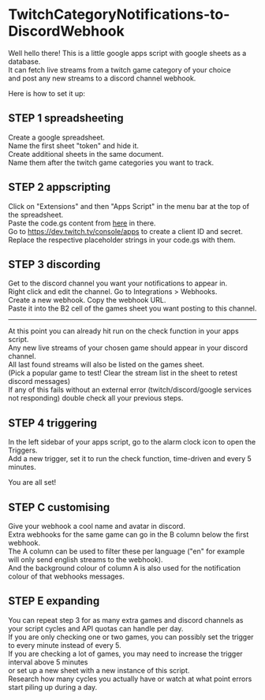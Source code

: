 # TwitchCategoryNotifications-to-DiscordWebhook

Well hello there! This is a little google apps script with google sheets as a database.  
It can fetch live streams from a twitch game category of your choice  
and post any new streams to a discord channel webhook.

Here is how to set it up:

## STEP 1 spreadsheeting
Create a google spreadsheet.  
Name the first sheet "token" and hide it.  
Create additional sheets in the same document.  
Name them after the twitch game categories you want to track.

## STEP 2 appscripting
Click on "Extensions" and then "Apps Script" in the menu bar at the top of the spreadsheet.  
Paste the code.gs content from [here](../master/code.gs) in there.  
Go to https://dev.twitch.tv/console/apps to create a client ID and secret.  
Replace the respective placeholder strings in your code.gs with them.

## STEP 3 discording
Get to the discord channel you want your notifications to appear in.  
Right click and edit the channel. Go to Integrations > Webhooks.  
Create a new webhook. Copy the webhook URL.  
Paste it into the B2 cell of the games sheet you want posting to this channel.

---

At this point you can already hit run on the check function in your apps script.  
Any new live streams of your chosen game should appear in your discord channel.  
All last found streams will also be listed on the games sheet.  
(Pick a popular game to test! Clear the stream list in the sheet to retest discord messages)  
If any of this fails without an external error (twitch/discord/google services not responding) double check all your previous steps.

## STEP 4 triggering
In the left sidebar of your apps script, go to the alarm clock icon to open the Triggers.  
Add a new trigger, set it to run the check function, time-driven and every 5 minutes.

You are all set!

## STEP C customising
Give your webhook a cool name and avatar in discord.  
Extra webhooks for the same game can go in the B column below the first webhook.  
The A column can be used to filter these per language ("en" for example will only send english streams to the webhook).  
And the background colour of column A is also used for the notification colour of that webhooks messages.

## STEP E expanding
You can repeat step 3 for as many extra games and discord channels as your script cycles and API quotas can handle per day.  
If you are only checking one or two games, you can possibly set the trigger to every minute instead of every 5.  
If you are checking a lot of games, you may need to increase the trigger interval above 5 minutes  
or set up a new sheet with a new instance of this script.  
Research how many cycles you actually have or watch at what point errors start piling up during a day.
